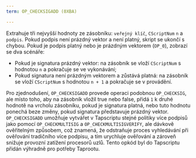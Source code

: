 ```yaml
---
term: OP_CHECKSIGADD (0XBA)

---
```

Extrahuje tři nejvyšší hodnoty ze zásobníku: `veřejný klíč`, `CScriptNum` `n` a `podpis`. Pokud podpis není prázdný vektor a není platný, skript se ukončí s chybou. Pokud je podpis platný nebo je prázdným vektorem (`OP_0`), zobrazí se dva scénáře:


- Pokud je signatura prázdný vektor: na zásobník se vloží `CScriptNum` s hodnotou `n` a pokračuje se ve vykonávání;
- Pokud signatura není prázdným vektorem a zůstává platná: na zásobník se vloží `CScriptNum` s hodnotou `n + 1` a pokračuje se v provádění.

Pro zjednodušení, `OP_CHECKSIGADD` provede operaci podobnou `OP_CHECKSIG`, ale místo toho, aby na zásobník vložil true nebo false, přidá `1` k druhé hodnotě na vrcholu zásobníku, pokud je signatura platná, nebo tuto hodnotu ponechá beze změny, pokud signatura představuje prázdný vektor. `OP_CHECKSIGADD` umožňuje vytvářet v Tapscriptu stejné politiky více podpisů jako pomocí `OP_CHECKMULTISIG` a `OP_CHECKMULTISIGVERIFY`, ale dávkově ověřitelným způsobem, což znamená, že odstraňuje proces vyhledávání při ověřování tradičního více podpisu, a tím urychluje ověřování a zároveň snižuje provozní zatížení procesorů uzlů. Tento opkód byl do Tapscriptu přidán výhradně pro potřeby Taprootu.